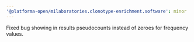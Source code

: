 ```yaml
---
'@platforma-open/milaboratories.clonotype-enrichment.software': minor
---
```


Fixed bug showing in results pseudocounts instead of zeroes for frequency values.
